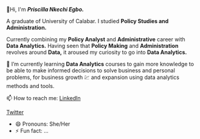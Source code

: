 👋Hi, I'm ***Priscilla Nkechi Egbo.***  

A graduate of University of Calabar.
I studied **Policy Studies and Administration.**

Currently combining my **Policy Analyst** and 
**Administrative** career with **Data Analytics.** Having 
seen that **Policy Making** and **Administration** 
revolves around **Data,** it aroused my curiosity
to go into **Data Analytics.**

🌱 I’m currently learning **Data Analytics** courses
to gain more knowledge to be able to make informed 
decisions to solve business and personal problems, 
for business growth 💹 and expansion using data 
analytics methods and tools.

📫 How to reach me: [LinkedIn](https://www.linkedin.com/in/priscilla-nkechi-egbo-57bb39267)

[Twitter](https://twitter.com/PriscillaNkechi?t=nRr6R3KTuu5uNrhmoXC_Kg&s=08)


- 😄 Pronouns: She/Her
- ⚡ Fun fact: ...

<!---
PriscillaNkechi/PriscillaNkechi is a ✨ special ✨ repository because its `README.md` (this file) appears on your GitHub profile.
You can click the Preview link to take a look at your changes.
--->

